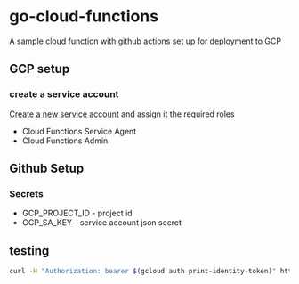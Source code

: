 # go-cloud-functions

A sample cloud function with github actions set up for deployment to GCP

## GCP setup

### create a service account

[Create a new service account](https://console.cloud.google.com/iam-admin/serviceaccounts/create) and assign it the required roles

* Cloud Functions Service Agent
* Cloud Functions Admin

## Github Setup

### Secrets

* GCP_PROJECT_ID - project id
* GCP_SA_KEY - service account json secret

## testing

```bash
curl -H "Authorization: bearer $(gcloud auth print-identity-token)" https://<region>-<project_id>.cloudfunctions.net/go-cloud-function-template
 ```
